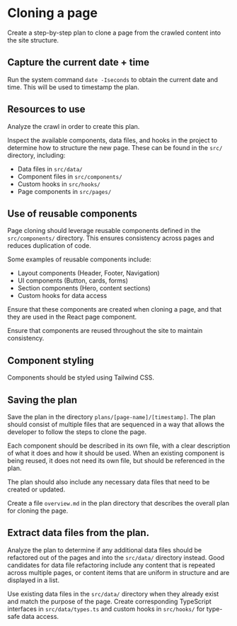 # Cloning a page

Create a step-by-step plan to clone a page from the crawled content into the site structure.

## Capture the current date + time

Run the system command `date -Iseconds` to obtain the current date and time. This will be used to timestamp the plan.

## Resources to use

Analyze the crawl in order to create this plan.

Inspect the available components, data files, and hooks in the project to determine how to structure the new page. These can be found in the `src/` directory, including:

- Data files in `src/data/`
- Component files in `src/components/`
- Custom hooks in `src/hooks/`
- Page components in `src/pages/`

## Use of reusable components

Page cloning should leverage reusable components defined in the `src/components/` directory. This ensures consistency across pages and reduces duplication of code.

Some examples of reusable components include:

- Layout components (Header, Footer, Navigation)
- UI components (Button, cards, forms)
- Section components (Hero, content sections)
- Custom hooks for data access

Ensure that these components are created when cloning a page, and that they are used in the React page component.

Ensure that components are reused throughout the site to maintain consistency.

## Component styling

Components should be styled using Tailwind CSS.

## Saving the plan

Save the plan in the directory `plans/[page-name]/[timestamp]`. The plan should consist of multiple files that are sequenced in a way that allows the developer to follow the steps to clone the page.

Each component should be described in its own file, with a clear description of what it does and how it should be used. When an existing component is being reused, it does not need its own file, but should be referenced in the plan.

The plan should also include any necessary data files that need to be created or updated.

Create a file `overview.md` in the plan directory that describes the overall plan for cloning the page.

## Extract data files from the plan.

Analyze the plan to determine if any additional data files should be refactored out of the pages and into the `src/data/` directory instead. Good candidates for data file refactoring include any content that is repeated across multiple pages, or content items that are uniform in structure and are displayed in a list.

Use existing data files in the `src/data/` directory when they already exist and match the purpose of the page. Create corresponding TypeScript interfaces in `src/data/types.ts` and custom hooks in `src/hooks/` for type-safe data access.
